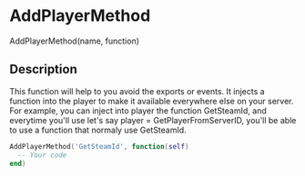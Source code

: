 # AddPlayerMethod

AddPlayerMethod(name, function)

## Description

This function will help to you avoid the exports or events. It injects a function into the player to make it available everywhere else on your server.
For example, you can inject into player the function GetSteamId, and everytime you'll use let's say player = GetPlayerFromServerID, you'll be able to use a function that normaly use GetSteamId.

```lua
AddPlayerMethod('GetSteamId', function(self)
  -- Your code
end)
```
